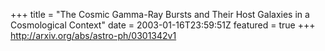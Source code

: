 +++
title = "The Cosmic Gamma-Ray Bursts and Their Host Galaxies in a Cosmological   Context"
date = 2003-01-16T23:59:51Z
featured = true
+++
http://arxiv.org/abs/astro-ph/0301342v1